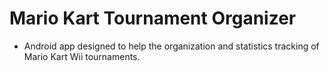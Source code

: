 # Mario Kart Tournament Organizer

* Android app designed to help the organization and statistics tracking of Mario Kart Wii tournaments.
